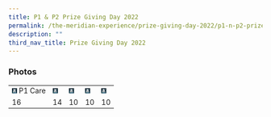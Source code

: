 ```yaml
---
title: P1 & P2 Prize Giving Day 2022
permalink: /the-meridian-experience/prize-giving-day-2022/p1-n-p2-prize-giving-day-2022/
description: ""
third_nav_title: Prize Giving Day 2022
---
```

<h3>Photos</h3>

<table style="width:100%">
  <tr>
    <td><img src="/images/The%20Meridian%20Experience/2022%20Prize%20Giving%20Day/P1%20to%20P2%20Prize%20Giving%202022/1CA.jpg" height=10 width=10 />
		P1 Care</td>
    <td><img src="/images/The%20Meridian%20Experience/2022%20Prize%20Giving%20Day/P1%20to%20P2%20Prize%20Giving%202022/1CA.jpg" height=10 width=10 /></td>
    <td><img src="/images/The%20Meridian%20Experience/2022%20Prize%20Giving%20Day/P1%20to%20P2%20Prize%20Giving%202022/1CA.jpg" height=10 width=10 /></td>
		<td><img src="/images/The%20Meridian%20Experience/2022%20Prize%20Giving%20Day/P1%20to%20P2%20Prize%20Giving%202022/1CA.jpg" height=10 width=10 /></td>
		<td><img src="/images/The%20Meridian%20Experience/2022%20Prize%20Giving%20Day/P1%20to%20P2%20Prize%20Giving%202022/1CA.jpg" height=10 width=10 /></td>
  </tr>
  <tr>
    <td>16</td>
    <td>14</td>
    <td>10</td>
		<td>10</td>
		<td>10</td>
  </tr>
</table>